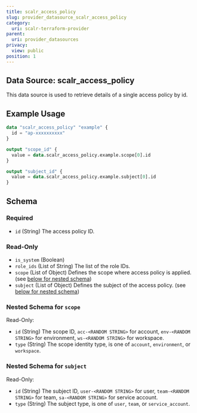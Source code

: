 ```yaml
---
title: scalr_access_policy
slug: provider_datasource_scalr_access_policy
category:
  uri: scalr-terraform-provider
parent:
  uri: provider_datasources
privacy:
  view: public
position: 1
---
```

## Data Source: scalr_access_policy

This data source is used to retrieve details of a single access policy by id.

## Example Usage

```terraform
data "scalr_access_policy" "example" {
  id = "ap-xxxxxxxxxx"
}

output "scope_id" {
  value = data.scalr_access_policy.example.scope[0].id
}

output "subject_id" {
  value = data.scalr_access_policy.example.subject[0].id
}
```

<!-- Manually filling the schema here because of https://github.com/hashicorp/terraform-plugin-docs/issues/28 -->
## Schema

### Required

- `id` (String) The access policy ID.

### Read-Only

- `is_system` (Boolean)
- `role_ids` (List of String) The list of the role IDs.
- `scope` (List of Object) Defines the scope where access policy is applied. (see [below for nested schema](#nestedatt--scope))
- `subject` (List of Object) Defines the subject of the access policy. (see [below for nested schema](#nestedatt--subject))

<a id="nestedatt--scope"></a>
### Nested Schema for `scope`

Read-Only:

- `id` (String) The scope ID, `acc-<RANDOM STRING>` for account, `env-<RANDOM STRING>` for environment, `ws-<RANDOM STRING>` for workspace.
- `type` (String) The scope identity type, is one of `account`, `environment`, or `workspace`.


<a id="nestedatt--subject"></a>
### Nested Schema for `subject`

Read-Only:

- `id` (String) The subject ID, `user-<RANDOM STRING>` for user, `team-<RANDOM STRING>` for team, `sa-<RANDOM STRING>` for service account.
- `type` (String) The subject type, is one of `user`, `team`, or `service_account`.
